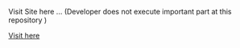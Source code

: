 Visit Site here ...
(Developer does not execute important part at this repository )
<p><a href="https://erangamadhushan.github.io/AnimeJs-Project-1/" target="_blank">Visit here</a></p>
